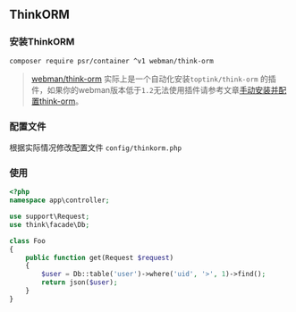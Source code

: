 ## ThinkORM

### 安装ThinkORM

`composer require psr/container ^v1 webman/think-orm`

> [webman/think-orm](https://www.workerman.net/plugin/14) 实际上是一个自动化安装`toptink/think-orm` 的插件，如果你的webman版本低于`1.2`无法使用插件请参考文章[手动安装并配置think-orm](https://www.workerman.net/a/1289)。

### 配置文件
根据实际情况修改配置文件 `config/thinkorm.php`

### 使用

```php
<?php
namespace app\controller;

use support\Request;
use think\facade\Db;

class Foo
{
    public function get(Request $request)
    {
        $user = Db::table('user')->where('uid', '>', 1)->find();
        return json($user);
    }
}
```
